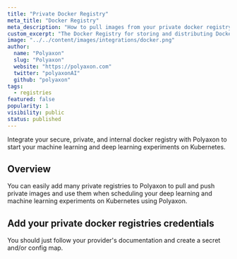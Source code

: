 ```yaml
---
title: "Private Docker Registry"
meta_title: "Docker Registry"
meta_description: "How to pull images from your private docker registry. Use your secured, private, and internal docker registry to start your machine learning and deep learning experiments on Kubernetes on Polyaxon."
custom_excerpt: "The Docker Registry for storing and distributing Docker images."
image: "../../content/images/integrations/docker.png"
author:
  name: "Polyaxon"
  slug: "Polyaxon"
  website: "https://polyaxon.com"
  twitter: "polyaxonAI"
  github: "polyaxon"
tags:
  - registries
featured: false
popularity: 1
visibility: public
status: published
---
```


Integrate your secure, private, and internal docker registry with Polyaxon to start your machine learning and deep learning experiments on Kubernetes.

## Overview

You can easily add many private registries to Polyaxon to pull and push private images and use them when scheduling your deep learning and machine learning experiments on Kubernetes using Polyaxon.

## Add your private docker registries credentials

You should just follow your provider's documentation and create a secret and/or config map.
